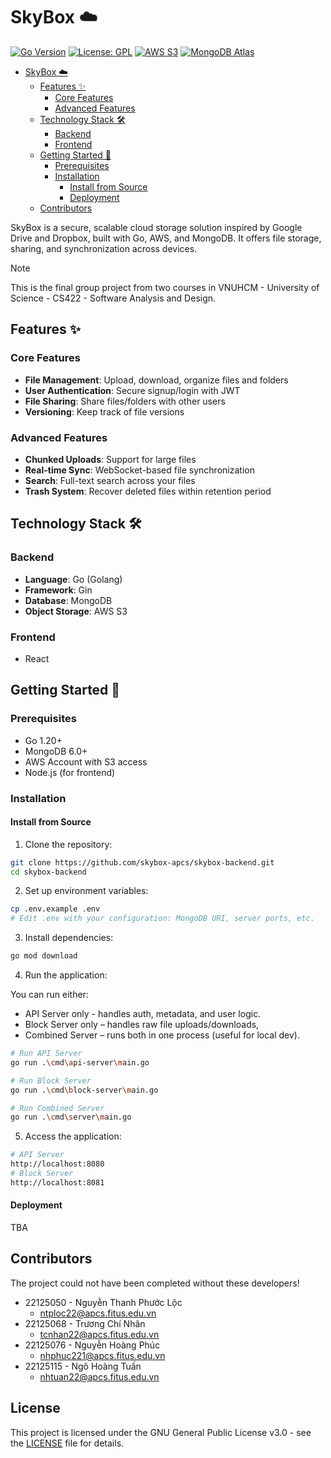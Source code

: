 # SkyBox ☁️

[![Go Version](https://img.shields.io/badge/go-1.20%2B-00ADD8?logo=go)](https://golang.org/dl/)
[![License: GPL](https://img.shields.io/badge/license-GPLv3-blue.svg)](https://www.gnu.org/licenses/gpl-3.0)
[![AWS S3](https://img.shields.io/badge/storage-AWS_S3-FF9900?logo=amazon-aws)](https://aws.amazon.com/s3/)
[![MongoDB Atlas](https://img.shields.io/badge/database-MongoDB_Atlas-47A248?logo=mongodb)](https://www.mongodb.com/atlas/database)

<!---toc:start-->
- [SkyBox ☁️](#skybox-️)
  - [Features ✨](#features)
    - [Core Features](#core-features)
    - [Advanced Features](#advanced-features)
  - [Technology Stack 🛠️](#technology-stack-🛠️)
    - [Backend](#backend)
    - [Frontend](#frontend)
  - [Getting Started 🚀](#getting-started-🚀)
    - [Prerequisites](#prerequisites)
    - [Installation](#installation)
      - [Install from Source](#install-from-source)
      - [Deployment](#deployment)
  - [Contributors](#contributors)
<!--toc:end-->

SkyBox is a secure, scalable cloud storage solution inspired by Google Drive and Dropbox, built with Go, AWS, and MongoDB. It offers file storage, sharing, and synchronization across devices.

> [!NOTE]
> This is the final group project from two courses in VNUHCM - University of Science - CS422 - Software Analysis and Design.

## Features ✨

### Core Features

- **File Management**: Upload, download, organize files and folders
- **User Authentication**: Secure signup/login with JWT
- **File Sharing**: Share files/folders with other users
- **Versioning**: Keep track of file versions

### Advanced Features

- **Chunked Uploads**: Support for large files
- **Real-time Sync**: WebSocket-based file synchronization
- **Search**: Full-text search across your files
- **Trash System**: Recover deleted files within retention period

## Technology Stack 🛠️

### Backend

- **Language**: Go (Golang)
- **Framework**: Gin
- **Database**: MongoDB
- **Object Storage**: AWS S3

### Frontend

- React

## Getting Started 🚀

### Prerequisites

- Go 1.20+
- MongoDB 6.0+
- AWS Account with S3 access
- Node.js (for frontend)

### Installation

#### Install from Source

1. Clone the repository:

```bash
git clone https://github.com/skybox-apcs/skybox-backend.git
cd skybox-backend
```

2. Set up environment variables:

```bash
cp .env.example .env
# Edit .env with your configuration: MongoDB URI, server ports, etc.
```

3. Install dependencies:

```bash
go mod download
```

4. Run the application:

You can run either:

- API Server only - handles auth, metadata, and user logic.
- Block Server only – handles raw file uploads/downloads,
- Combined Server – runs both in one process (useful for local dev).

```bash
# Run API Server
go run .\cmd\api-server\main.go

# Run Block Server
go run .\cmd\block-server\main.go

# Run Combined Server
go run .\cmd\server\main.go
```

5. Access the application:

```bash
# API Server
http://localhost:8080
# Block Server
http://localhost:8081
```

#### Deployment

TBA

## Contributors

The project could not have been completed without these developers!

- 22125050 - Nguyễn Thanh Phước Lộc
  - <ntploc22@apcs.fitus.edu.vn>
- 22125068 - Trương Chí Nhân
  - <tcnhan22@apcs.fitus.edu.vn>
- 22125076 - Nguyễn Hoàng Phúc
  - <nhphuc221@apcs.fitus.edu.vn>
- 22125115 - Ngô Hoàng Tuấn
  - <nhtuan22@apcs.fitus.edu.vn>

## License

This project is licensed under the GNU General Public License v3.0 - see the [LICENSE](https://github.com/skybox-apcs/skybox-backend/blob/KAN-1/LICENSE) file for details.
